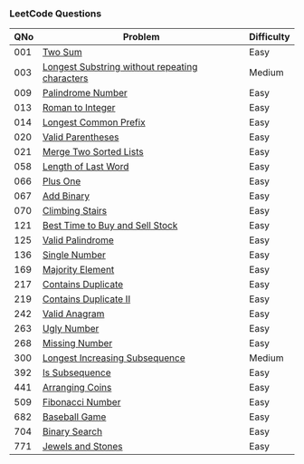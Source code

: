 ### LeetCode Questions

| QNo | Problem                                                                                                                         | Difficulty |
| --- | ------------------------------------------------------------------------------------------------------------------------------- | ---------- |
| 001 | [Two Sum](https://leetcode.com/problems/two-sum/)                                                                               | Easy       |
| 003 | [Longest Substring without repeating characters](https://leetcode.com/problems/longest-substring-without-repeating-characters/) | Medium     |
| 009 | [Palindrome Number](https://leetcode.com/problems/palindrome-number/)                                                           | Easy       |
| 013 | [Roman to Integer](https://leetcode.com/problems/roman-to-integer/)                                                             | Easy       |
| 014 | [Longest Common Prefix](https://leetcode.com/problems/longest-common-prefix/)                                                   | Easy       |
| 020 | [Valid Parentheses](https://leetcode.com/problems/valid-parentheses/)                                                           | Easy       |
| 021 | [Merge Two Sorted Lists](https://leetcode.com/problems/merge-two-sorted-lists/)                                                 | Easy       |
| 058 | [Length of Last Word](https://leetcode.com/problems/length-of-last-word/)                                                       | Easy       |
| 066 | [Plus One](https://leetcode.com/problems/plus-one/)                                                                             | Easy       |
| 067 | [Add Binary](https://leetcode.com/problems/add-binary/)                                                                         | Easy       |
| 070 | [Climbing Stairs](https://leetcode.com/problems/climbing-stairs/)                                                               | Easy       |
| 121 | [Best Time to Buy and Sell Stock](https://leetcode.com/problems/best-time-to-buy-and-sell-stock/)                               | Easy       |
| 125 | [Valid Palindrome](https://leetcode.com/problems/valid-palindrome/)                                                             | Easy       |
| 136 | [Single Number](https://leetcode.com/problems/single-number/)                                                                   | Easy       |
| 169 | [Majority Element](https://leetcode.com/problems/majority-element/)                                                             | Easy       |
| 217 | [Contains Duplicate](https://leetcode.com/problems/contains-duplicate/)                                                         | Easy       |
| 219 | [Contains Duplicate II](https://leetcode.com/problems/contains-duplicate-ii/)                                                   | Easy       |
| 242 | [Valid Anagram](https://leetcode.com/problems/valid-anagram/)                                                                   | Easy       |
| 263 | [Ugly Number](https://leetcode.com/problems/ugly-number/)                                                                       | Easy       |
| 268 | [Missing Number](https://leetcode.com/problems/missing-number/)                                                                 | Easy       |
| 300 | [Longest Increasing Subsequence](https://leetcode.com/problems/longest-increasing-subsequence/)                                 | Medium     |
| 392 | [Is Subsequence](https://leetcode.com/problems/is-subsequence/)                                                                 | Easy       |
| 441 | [Arranging Coins](https://leetcode.com/problems/arranging-coins/)                                                               | Easy       |
| 509 | [Fibonacci Number](https://leetcode.com/problems/fibonacci-number/)                                                             | Easy       |
| 682 | [Baseball Game](https://leetcode.com/problems/baseball-game/)                                                                   | Easy       |
| 704 | [Binary Search](https://leetcode.com/problems/binary-search/)                                                                   | Easy       |
| 771 | [Jewels and Stones](https://leetcode.com/problems/jewels-and-stones/)                                                           | Easy       |

